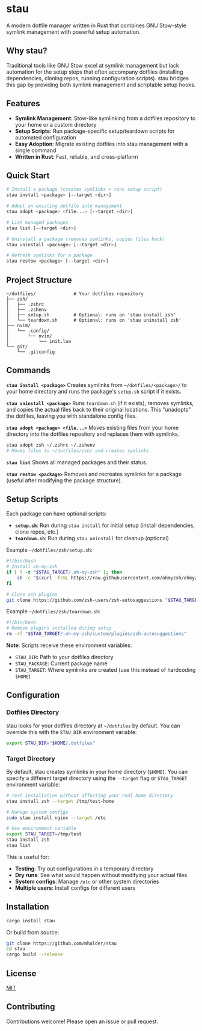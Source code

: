 # stau

A modern dotfile manager written in Rust that combines GNU Stow-style symlink management with powerful setup automation.

## Why stau?

Traditional tools like GNU Stow excel at symlink management but lack automation for the setup steps that often accompany dotfiles (installing dependencies, cloning repos, running configuration scripts). stau bridges this gap by providing both symlink management and scriptable setup hooks.

## Features

- **Symlink Management**: Stow-like symlinking from a dotfiles repository to your home or a custom directory
- **Setup Scripts**: Run package-specific setup/teardown scripts for automated configuration
- **Easy Adoption**: Migrate existing dotfiles into stau management with a single command
- **Written in Rust**: Fast, reliable, and cross-platform

## Quick Start

```bash
# Install a package (creates symlinks + runs setup script)
stau install <package> [--target <dir>]

# Adopt an existing dotfile into management
stau adopt <package> <file...> [--target <dir>]

# List managed packages
stau list [--target <dir>]

# Uninstall a package (removes symlinks, copies files back)
stau uninstall <package> [--target <dir>]

# Refresh symlinks for a package
stau restow <package> [--target <dir>]
```

## Project Structure

```
~/dotfiles/              # Your dotfiles repository
├── zsh/
│   ├── .zshrc
│   ├── .zshenv
│   ├── setup.sh         # Optional: runs on 'stau install zsh'
│   └── teardown.sh      # Optional: runs on 'stau uninstall zsh'
├── nvim/
│   └── .config/
│       └── nvim/
│           └── init.lua
└── git/
    └── .gitconfig
```

## Commands

**`stau install <package>`**
Creates symlinks from `~/dotfiles/<package>/` to your home directory and runs the package's `setup.sh` script if it exists.

**`stau uninstall <package>`**
Runs `teardown.sh` (if it exists), removes symlinks, and copies the actual files back to their original locations. This "unadopts" the dotfiles, leaving you with standalone config files.

**`stau adopt <package> <file...>`**
Moves existing files from your home directory into the dotfiles repository and replaces them with symlinks.

```bash
stau adopt zsh ~/.zshrc ~/.zshenv
# Moves files to ~/dotfiles/zsh/ and creates symlinks
```

**`stau list`**
Shows all managed packages and their status.

**`stau restow <package>`**
Removes and recreates symlinks for a package (useful after modifying the package structure).

## Setup Scripts

Each package can have optional scripts:

- **`setup.sh`**: Run during `stau install` for initial setup (install dependencies, clone repos, etc.)
- **`teardown.sh`**: Run during `stau uninstall` for cleanup (optional)

Example `~/dotfiles/zsh/setup.sh`:

```bash
#!/bin/bash
# Install oh-my-zsh
if [ ! -d "$STAU_TARGET/.oh-my-zsh" ]; then
    sh -c "$(curl -fsSL https://raw.githubusercontent.com/ohmyzsh/ohmyzsh/master/tools/install.sh)"
fi

# Clone zsh plugins
git clone https://github.com/zsh-users/zsh-autosuggestions "$STAU_TARGET/.oh-my-zsh/custom/plugins/zsh-autosuggestions"
```

Example `~/dotfiles/zsh/teardown.sh`:

```bash
#!/bin/bash
# Remove plugins installed during setup
rm -rf "$STAU_TARGET/.oh-my-zsh/custom/plugins/zsh-autosuggestions"
```

**Note**: Scripts receive these environment variables:

- `STAU_DIR`: Path to your dotfiles directory
- `STAU_PACKAGE`: Current package name
- `STAU_TARGET`: Where symlinks are created (use this instead of hardcoding `$HOME`)

## Configuration

### Dotfiles Directory

stau looks for your dotfiles directory at `~/dotfiles` by default. You can override this with the `STAU_DIR` environment variable:

```bash
export STAU_DIR="$HOME/.dotfiles"
```

### Target Directory

By default, stau creates symlinks in your home directory (`$HOME`). You can specify a different target directory using the `--target` flag or `STAU_TARGET` environment variable:

```bash
# Test installation without affecting your real home directory
stau install zsh --target /tmp/test-home

# Manage system configs
sudo stau install nginx --target /etc

# Use environment variable
export STAU_TARGET=/tmp/test
stau install zsh
stau list
```

This is useful for:

- **Testing**: Try out configurations in a temporary directory
- **Dry runs**: See what would happen without modifying your actual files
- **System configs**: Manage `/etc` or other system directories
- **Multiple users**: Install configs for different users

## Installation

```bash
cargo install stau
```

Or build from source:

```bash
git clone https://github.com/mhalder/stau
cd stau
cargo build --release
```

## License

[MIT](LICENSE)

## Contributing

Contributions welcome! Please open an issue or pull request.
